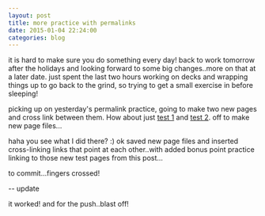 ```yaml
---
layout: post
title: more practice with permalinks
date: 2015-01-04 22:24:00
categories: blog
---
```

it is hard to make sure you do something every day! back to work tomorrow after the holidays and looking forward to some big changes..more on that at a later date. just spent the last two hours working on decks and wrapping things up to go back to the grind, so trying to get a small exercise in before sleeping!

picking up on yesterday's permalink practice, going to make two new pages and cross link between them. How about just [test 1]({{site.baseurl}}/test1) and [test 2]({{site.baseurl}}/test2). off to make new page files...

haha you see what I did there? :) ok saved new page files and inserted cross-linking links that point at each other..with added bonus point practice linking to those new test pages from this post...

to commit...fingers crossed!

--
update

it worked! and for the push..blast off! 
